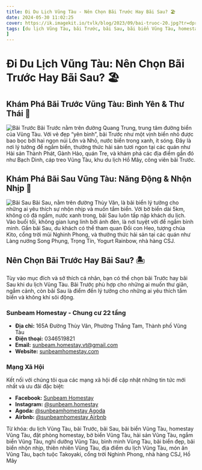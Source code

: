 ```yaml
---
title: Đi Du Lịch Vũng Tàu - Nên Chọn Bãi Trước Hay Bãi Sau? 🏖️
date: 2024-05-30 11:02:25
cover: https://ik.imagekit.io/tvlk/blog/2023/09/bai-truoc-20.jpg?tr=dpr-2,w-675
tags: [du lịch Vũng Tàu, bãi Trước, bãi Sau, bãi biển Vũng Tàu, homestay Vũng Tàu, đặt phòng homestay, bờ biển Vũng Tàu, hải sản Vũng Tàu, ngắm biển Vũng Tàu, nghỉ dưỡng Vũng Tàu, bình minh Vũng Tàu, bãi biển đẹp, bãi biển nhộn nhịp, thiên nhiên Vũng Tàu, địa điểm du lịch Vũng Tàu, món ăn Vũng Tàu, bạch tuộc Takoyaki, cổng trời Nghinh Phong, nhà hàng CSJ, Hồ Mây
]
---
```


# Đi Du Lịch Vũng Tàu: Nên Chọn Bãi Trước Hay Bãi Sau? 🏖️

## Khám Phá Bãi Trước Vũng Tàu: Bình Yên & Thư Thái 🌅
![Bãi Trước](https://2trip.vn/wp-content/uploads/2021/05/du-lich-vung-tau-nen-chon-bai-truoc-hay-bai-sau.jpg "Bãi Trước")
Bãi Trước nằm trên đường Quang Trung, trung tâm đường biển của Vũng Tàu. Với vẻ đẹp “yên bình”, bãi Trước như một vịnh biển nhỏ được bao bọc bởi hai ngọn núi Lớn và Nhỏ, nước biển trong xanh, ít sóng. Đây là nơi lý tưởng để ngắm biển, thưởng thức hải sản tươi ngon tại các quán như Hải sản Thành Phát, Gành Hảo, quán Tre, và khám phá các địa điểm gần đó như Bạch Dinh, cáp treo Vũng Tàu, khu du lịch Hồ Mây, công viên bãi Trước.

## Khám Phá Bãi Sau Vũng Tàu: Năng Động & Nhộn Nhịp 🌊
![Bãi Sau](https://2trip.vn/wp-content/uploads/2021/05/du-lich-vung-tau-nen-chon-bai-truoc-hay-bai-sau1.jpg "Bãi Sau")
Bãi Sau, nằm trên đường Thùy Vân, là bãi biển lý tưởng cho những ai yêu thích sự nhộn nhịp và muốn tắm biển. Với bờ biển dài 5km, không có đá ngầm, nước xanh trong, bãi Sau luôn tấp nập khách du lịch. Vào buổi tối, không gian lung linh bởi ánh đèn, là nơi tuyệt vời để ngắm bình minh. Gần bãi Sau, du khách có thể tham quan Đồi con Heo, tượng chúa Kito, cổng trời mũi Nghinh Phong, và thưởng thức hải sản tại các quán như Làng nướng Song Phụng, Trọng Tín, Yogurt Rainbow, nhà hàng CSJ.

## Nên Chọn Bãi Trước Hay Bãi Sau? 🏝️
Tùy vào mục đích và sở thích cá nhân, bạn có thể chọn bãi Trước hay bãi Sau khi du lịch Vũng Tàu. Bãi Trước phù hợp cho những ai muốn thư giãn, ngắm cảnh, còn bãi Sau là điểm đến lý tưởng cho những ai yêu thích tắm biển và không khí sôi động.


### Sunbeam Homestay - Chung cư 22 tầng

- **Địa chỉ:** 165A Đường Thùy Vân, Phường Thắng Tam, Thành phố Vũng Tàu
- **Điện thoại:** 0346519821
- **Email:** sunbeam.homestay.vt@gmail.com
- **Website:** [sunbeamhomestay.com](http://sunbeamhomestay.com)

### Mạng Xã Hội

Kết nối với chúng tôi qua các mạng xã hội để cập nhật những tin tức mới nhất và ưu đãi đặc biệt:

- **Facebook:** [Sunbeam Homestay](http://www.facebook.com/sunbeamhomestay)
- **Instagram:** [@sunbeam.homestay](https://www.instagram.com/sunbeam.homestay)
- **Agoda:** [@sunbeamhomestay Agoda](https://www.agoda.com/vi-vn/seaview-50m-from-beach-2-bedrooms-bluesea/hotel/vung-tau-vn.html?ds=kJ0zn2gFOIAcm%2FzB)
- **Airbnb:** [@sunbeamhomestay Airbnb](https://airbnb.com/h/sunbeam-homestay)

Từ khóa: du lịch Vũng Tàu, bãi Trước, bãi Sau, bãi biển Vũng Tàu, homestay Vũng Tàu, đặt phòng homestay, bờ biển Vũng Tàu, hải sản Vũng Tàu, ngắm biển Vũng Tàu, nghỉ dưỡng Vũng Tàu, bình minh Vũng Tàu, bãi biển đẹp, bãi biển nhộn nhịp, thiên nhiên Vũng Tàu, địa điểm du lịch Vũng Tàu, món ăn Vũng Tàu, bạch tuộc Takoyaki, cổng trời Nghinh Phong, nhà hàng CSJ, Hồ Mây

